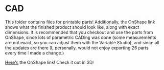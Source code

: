 # CAD

This folder contains files for printable parts! Additionally, the OnShape link shows what the finished product should look like, along with exact dimensions. It is recommended that you checkout and use the parts from OnShape, since lots of parametric CADing was done (some measurements are not exact, so you can adjust them with the Variable Studio), and since all the updates are there (I, personally, would not enjoy exporting 26 parts every time I made a change.)

[Here's](https://cad.onshape.com/documents/179e779d04badd11205a58d9/w/cd0d83f5b590a397e21b7c8b/e/bf10f3d7073e66dea95d43fe?renderMode=0&uiState=68846045f25bc1275c3c7155) the OnShape link! Check it out in 3D!